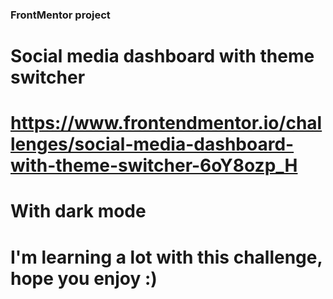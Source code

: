 ### FrontMentor project
# Social media dashboard with theme switcher
# <a>https://www.frontendmentor.io/challenges/social-media-dashboard-with-theme-switcher-6oY8ozp_H<a>
# With dark mode
# I'm learning a lot with this challenge, hope you enjoy :)